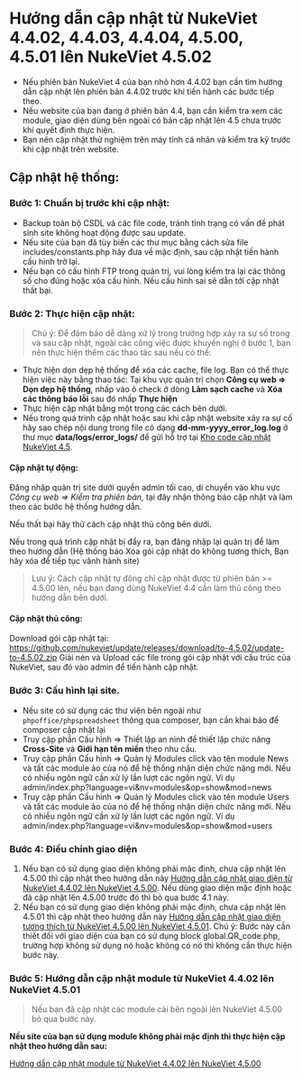 # Hướng dẫn cập nhật từ NukeViet 4.4.02, 4.4.03, 4.4.04, 4.5.00, 4.5.01 lên NukeViet 4.5.02

- Nếu phiên bản NukeViet 4 của bạn nhỏ hơn 4.4.02 bạn cần tìm hướng dẫn cập nhật lên phiên bản 4.4.02 trước khi tiến hành các bước tiếp theo.
- Nếu website của bạn đang ở phiên bản 4.4, bạn cần kiểm tra xem các module, giao diện dùng bên ngoài có bản cập nhật lên 4.5 chưa trước khi quyết định thực hiện.
- Bạn nên cập nhật thử nghiệm trên máy tính cá nhân và kiểm tra kỹ trước khi cập nhật trên website.

## Cập nhật hệ thống:

### Bước 1: Chuẩn bị trước khi cập nhật:

- Backup toàn bộ CSDL và các file code, tránh tình trạng có vấn đề phát sinh site không hoạt động được sau update.
- Nếu site của bạn đã tùy biến các thư mục bằng cách sửa file includes/constants.php hãy đưa về mặc định, sau cập nhật tiến hành cấu hình trở lại.
- Nếu bạn có cấu hình FTP trong quản trị, vui lòng kiểm tra lại các thông số cho đúng hoặc xóa cấu hình. Nếu cấu hình sai sẽ dẫn tới cập nhật thất bại.

### Bước 2: Thực hiện cập nhật:

> Chú ý: Để đảm bảo dễ dàng xử lý trong trường hợp xảy ra sự số trong và sau cập nhật, ngoài các công việc được khuyến nghị ở bước 1, bạn nên thực hiện thêm các thao tác sau nếu có thể:
 - Thực hiện dọn dẹp hệ thống để xóa các cache, file log. Bạn có thể thực hiện việc này bằng thao tác: Tại khu vực quản trị chọn **Công cụ web => Dọn dẹp hệ thống**, nhấp vào ô check ở dòng **Làm sạch cache** và **Xóa các thông báo lỗi** sau đó nhấp **Thực hiện**
 - Thực hiện cập nhật bằng một trong các cách bên dưới.
 - Nếu trong quá trình cập nhật hoặc sau khi cập nhật website xảy ra sự cố hãy sao chép nội dung trong file có dạng **dd-mm-yyyy_error_log.log** ở thư mục **data/logs/error_logs/** để gửi hỗ trợ tại [Kho code cập nhật NukeViet 4.5](https://github.com/nukeviet/update/issues).

#### Cập nhật tự động:

Đăng nhập quản trị site dưới quyền admin tối cao, di chuyển vào khu vực *Công cụ web => Kiểm tra phiên bản*, tại đây nhận thông báo cập nhật và làm theo các bước hệ thống hướng dẫn.

Nếu thất bại hãy thử cách cập nhật thủ công bên dưới.

Nếu trong quá trình cập nhật bị đẩy ra, bạn đăng nhập lại quản trị để làm theo hướng dẫn (Hệ thống báo Xóa gói cập nhật do không tương thích, Bạn hãy xóa để tiếp tục vânh hành site)

> Lưu ý: Cách cập nhật tự động chỉ cập nhật được từ phiên bản >= 4.5.00 lên, nếu bạn đang dùng NukeViet 4.4 cần làm thủ công theo hướng dẫn bên dưới.

#### Cập nhật thủ công:

Download gói cập nhật tại: https://github.com/nukeviet/update/releases/download/to-4.5.02/update-to-4.5.02.zip
Giải nén và Upload các file trong gói cập nhật với cấu trúc của NukeViet, sau đó vào admin để tiến hành cập nhật.

### Bước 3: Cấu hình lại site.

- Nếu site có sử dụng các thư viện bên ngoài như `phpoffice/phpspreadsheet` thông qua composer, bạn cần khai báo để composer cập nhật lại
- Truy cập phần Cấu hình => Thiết lập an ninh để thiết lập chức năng **Cross-Site** và **Giới hạn tên miền** theo nhu cầu.
- Truy cập phần Cấu hình => Quản lý Modules click vào tên module News và tất các module ảo của nó để hệ thống nhận diện chức năng mới. Nếu có nhiều ngôn ngữ cần xử lý lần lượt các ngôn ngữ. Ví dụ admin/index.php?language=vi&nv=modules&op=show&mod=news
- Truy cập phần Cấu hình => Quản lý Modules click vào tên module Users và tất các module ảo của nó để hệ thống nhận diện chức năng mới. Nếu có nhiều ngôn ngữ cần xử lý lần lượt các ngôn ngữ. Ví dụ admin/index.php?language=vi&nv=modules&op=show&mod=users

### Bước 4: Điều chỉnh giao diện

1. Nếu bạn có sử dụng giao diện không phải mặc định, chưa cập nhật lên 4.5.00 thì cập nhật theo hướng dẫn này [Hướng dẫn cập nhật giao diện từ NukeViet 4.4.02 lên NukeViet 4.5.00](https://github.com/nukeviet/update/wiki/H%C6%B0%E1%BB%9Bng-d%E1%BA%ABn-n%C3%A2ng-c%E1%BA%A5p-giao-di%E1%BB%87n-t%E1%BB%AB-NukeViet-4.4.02-l%C3%AAn-NukeViet-4.5.00). Nếu dùng giao diện mặc định hoặc đã cập nhật lên 4.5.00 trước đó thì bỏ qua bước 4.1 này.
2. Nếu bạn có sử dụng giao diện không phải mặc định, chưa cập nhật lên 4.5.01 thì cập nhật theo hướng dẫn này [Hướng dẫn cập nhật giao diện tương thích từ NukeViet 4.5.00 lên NukeViet 4.5.01](https://github.com/nukeviet/update/wiki/H%C6%B0%E1%BB%9Bng-d%E1%BA%ABn-n%C3%A2ng-c%E1%BA%A5p-giao-di%E1%BB%87n-t%C6%B0%C6%A1ng-th%C3%ADch-t%E1%BB%AB-NukeViet-4.5.00-l%C3%AAn-NukeViet-4.5.01). Chú ý: Bước này cần thiết đối với giao diện của bạn có sử dụng block global.QR_code.php, trường hợp không sử dụng nó hoặc không có nó thì không cần thực hiện bước này.

### Bước 5: Hướng dẫn cập nhật module từ NukeViet 4.4.02 lên NukeViet 4.5.01

> Nếu bạn đã cập nhật các module cài bên ngoài lên NukeViet 4.5.00 bỏ qua bước này.

**Nếu site của bạn sử dụng module không phải mặc định thì thực hiện cập nhật theo hướng dẫn sau:**

[Hướng dẫn cập nhật module từ NukeViet 4.4.02 lên NukeViet 4.5.00](https://github.com/nukeviet/update/wiki/H%C6%B0%E1%BB%9Bng-d%E1%BA%ABn-n%C3%A2ng-c%E1%BA%A5p-module-t%E1%BB%AB-NukeViet-4.4.02-l%C3%AAn-NukeViet-4.5.00)
